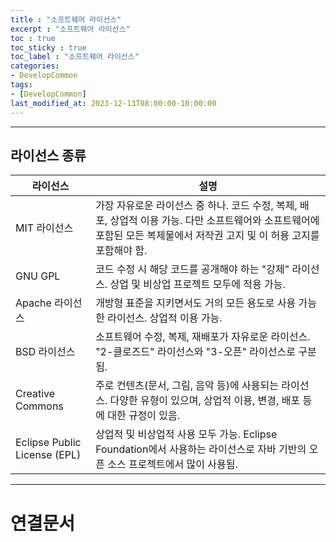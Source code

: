 ```yaml
---
title : "소프트웨어 라이선스"
excerpt : "소프트웨어 라이선스"
toc : true
toc_sticky : true
toc_label : "소프트웨어 라이선스"
categories:
- DevelopCommon
tags:
- [DevelopCommon]
last_modified_at: 2023-12-13T08:00:00-10:00:00
---
```

  
---
  
## 라이선스 종류
  
| 라이선스                         | 설명                                                                                                   |
|------------------------------|------------------------------------------------------------------------------------------------------|
| MIT 라이선스                     | 가장 자유로운 라이선스 중 하나. 코드 수정, 복제, 배포, 상업적 이용 가능. 다만 소프트웨어와 소프트웨어에 포함된 모든 복제물에서 저작권 고지 및 이 허용 고지를 포함해야 함. |
| GNU GPL                      | 코드 수정 시 해당 코드를 공개해야 하는 "강제" 라이선스. 상업 및 비상업 프로젝트 모두에 적용 가능.                                           |
| Apache 라이선스                  | 개방형 표준을 지키면서도 거의 모든 용도로 사용 가능한 라이선스. 상업적 이용 가능.                                                      |
| BSD 라이선스                     | 소프트웨어 수정, 복제, 재배포가 자유로운 라이선스. "2-클로즈드" 라이선스와 "3-오픈" 라이선스로 구분됨.                                       |
| Creative Commons             | 주로 컨텐츠(문서, 그림, 음악 등)에 사용되는 라이선스. 다양한 유형이 있으며, 상업적 이용, 변경, 배포 등에 대한 규정이 있음.                           |
| Eclipse Public License (EPL) | 상업적 및 비상업적 사용 모두 가능. Eclipse Foundation에서 사용하는 라이선스로 자바 기반의 오픈 소스 프로젝트에서 많이 사용됨.                     |

---
  
# 연결문서

